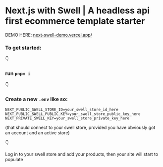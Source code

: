# Next.js with Swell | A headless api first ecommerce template starter

DEMO HERE: [next-swell-demo.vercel.app/](https://next-swell-demo.vercel.app/)

### To get started:
:point_down:
### run ```pnpm i```
:point_down:
### Create a new ```.env``` like so:
```
NEXT_PUBLIC_SWELL_STORE_ID=your_swell_store_id_here
NEXT_PUBLIC_SWELL_PUBLIC_KEY=your_swell_store_public_key_here
NEXT_PRIVATE_SWELL_KEY=your_swell_store_private_key_here
```
(that should connect to your swell store, provided you have obviously got an account and an active store)

:point_down:

Log in to your swell store and add your products, then your site will start to populate
